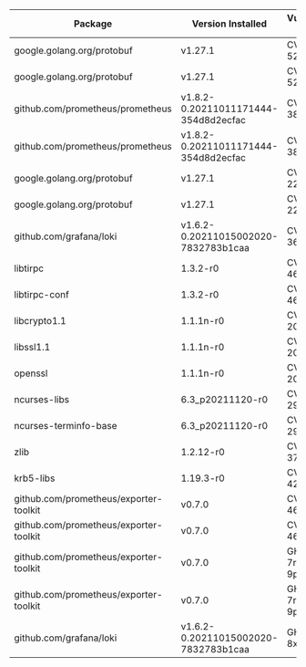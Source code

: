| Package | Version Installed | Vulnerability ID | Severity |
| -- | -- | -- | -- |
| google.golang.org/protobuf | v1.27.1 | CVE-2015-5237 | High |
| google.golang.org/protobuf | v1.27.1 | CVE-2015-5237 | High |
| github.com/prometheus/prometheus | v1.8.2-0.20211011171444-354d8d2ecfac | CVE-2019-3826 | Medium |
| github.com/prometheus/prometheus | v1.8.2-0.20211011171444-354d8d2ecfac | CVE-2019-3826 | Medium |
| google.golang.org/protobuf | v1.27.1 | CVE-2021-22570 | Medium |
| google.golang.org/protobuf | v1.27.1 | CVE-2021-22570 | Medium |
| github.com/grafana/loki | v1.6.2-0.20211015002020-7832783b1caa | CVE-2021-36156 | Medium |
| libtirpc | 1.3.2-r0 | CVE-2021-46828 | High |
| libtirpc-conf | 1.3.2-r0 | CVE-2021-46828 | High |
| libcrypto1.1 | 1.1.1n-r0 | CVE-2022-2097 | Medium |
| libssl1.1 | 1.1.1n-r0 | CVE-2022-2097 | Medium |
| openssl | 1.1.1n-r0 | CVE-2022-2097 | Medium |
| ncurses-libs | 6.3_p20211120-r0 | CVE-2022-29458 | High |
| ncurses-terminfo-base | 6.3_p20211120-r0 | CVE-2022-29458 | High |
| zlib | 1.2.12-r0 | CVE-2022-37434 | Critical |
| krb5-libs | 1.19.3-r0 | CVE-2022-42898 | Unknown |
| github.com/prometheus/exporter-toolkit | v0.7.0 | CVE-2022-46146 | High |
| github.com/prometheus/exporter-toolkit | v0.7.0 | CVE-2022-46146 | High |
| github.com/prometheus/exporter-toolkit | v0.7.0 | GHSA-7rg2-cxvp-9p7p | Medium |
| github.com/prometheus/exporter-toolkit | v0.7.0 | GHSA-7rg2-cxvp-9p7p | Medium |
| github.com/grafana/loki | v1.6.2-0.20211015002020-7832783b1caa | GHSA-grj5-8x6q-hc9q | Medium |